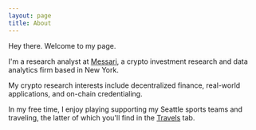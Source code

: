 ```yaml
---
layout: page
title: About
---
```


Hey there. Welcome to my page.

I'm a research analyst at <a href="https://www.messari.io">Messari</a>, a crypto investment research and data analytics firm based in New York.

My crypto research interests include decentralized finance, real-world applications, and on-chain credentialing. 

In my free time, I enjoy playing supporting my Seattle sports teams and traveling, the latter of which you'll find in the <a href="https://www.jerrysun.me/travels">Travels</a> tab.
